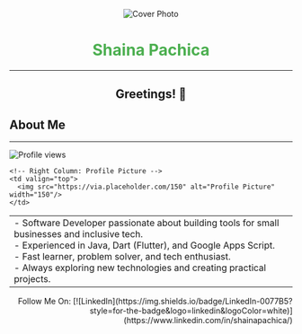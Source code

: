 <!-- Cover Photo -->
<p align="center">
  <img src="https://via.placeholder.com/900x200.png?text=Welcome+to+My+Profile" alt="Cover Photo">
</p>

<!-- Name -->
<h1 align="center" style="color:#4CAF50;">Shaina Pachica</h1>
<hr>

<!-- Greetings -->
<h2 align="center">Greetings! 👋</h2>

<!-- About Me -->
<h2>About Me</h2>
<hr>

<!-- Profile Views Badge -->
<p>
  <img src="https://komarev.com/ghpvc/?username=shainapachica&style=for-the-badge&color=blue" alt="Profile views"/>
</p>

<!-- Two Column Layout -->
<table>
  <tr>
    <!-- Left Column: About Me Details -->
    <td valign="top">
      - Software Developer passionate about building tools for small businesses and inclusive tech. <br>
      - Experienced in Java, Dart (Flutter), and Google Apps Script. <br>
      - Fast learner, problem solver, and tech enthusiast. <br>
      - Always exploring new technologies and creating practical projects.
    </td>
    
    <!-- Right Column: Profile Picture -->
    <td valign="top">
      <img src="https://via.placeholder.com/150" alt="Profile Picture" width="150"/>
    </td>
  </tr>
</table>

<!-- Follow Me On -->
<p align="right">
  Follow Me On:
  [![LinkedIn](https://img.shields.io/badge/LinkedIn-0077B5?style=for-the-badge&logo=linkedin&logoColor=white)](https://www.linkedin.com/in/shainapachica/)
</p>

